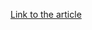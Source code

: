 [Link to the article](https://ciphertechsolutions.com/rapidly-evolving-blackmatter-ransomware-tactics/)
